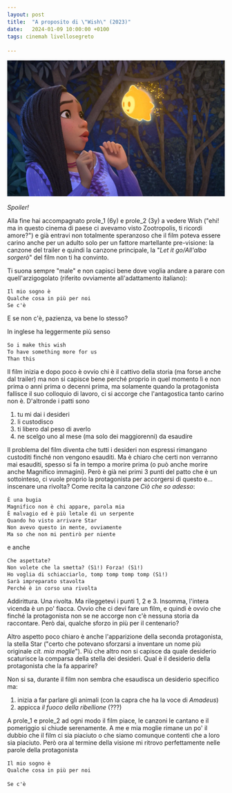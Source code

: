 ```yaml
---
layout: post
title:  "A proposito di \"Wish\" (2023)"
date:   2024-01-09 10:00:00 +0100
tags: cinemah livellosegreto

---
```


![La protagonista si soprende della stella dei desideri](/assets/2024-01-09/wish_film_disney.webp)

_Spoiler!_

Alla fine hai accompagnato prole_1 (6y) e prole_2 (3y) a vedere Wish ("ehi! ma in questo cinema di paese ci avevamo visto Zootropolis, ti ricordi amore?") e già entravi non totalmente speranzoso che il film poteva essere carino anche per un adulto solo per un fattore martellante pre-visione: la canzone del trailer e quindi la canzone principale, la "_Let it go/All'alba sorgerò_" del film non ti ha convinto. 

Ti suona sempre "male" e non capisci bene dove voglia andare a parare con quell'arzigogolato (riferito ovviamente all'adattamento italiano):

    Il mio sogno è
    Qualche cosa in più per noi
    Se c'è

E se non c'è, pazienza, va bene lo stesso?

In inglese ha leggermente più senso

    So i make this wish
    To have something more for us
    Than this

Il film inizia e dopo poco è ovvio chi è il cattivo della storia (ma forse anche dal trailer) ma non si capisce bene perché proprio in quel momento lì e non prima o anni prima o decenni prima, ma solamente quando la protagonista fallisce il suo colloquio di lavoro, ci si accorge che l'antagostica tanto carino non è. D'altronde i patti sono

1. tu mi dai i desideri
2. li custodisco
3. ti libero dal peso di averlo
4. ne scelgo uno al mese (ma solo dei maggiorenni) da esaudire

Il problema del film diventa che tutti i desideri non espressi rimangano custoditi finché non vengono esauditi. Ma è chiaro che certi non verranno mai esauditi, spesso si fa in tempo a morire prima (o può anche morire anche Magnifico immagini). Però è già nei primi 3 punti del patto che è un sottointeso, ci vuole proprio la protagonista per accorgersi di questo e... inscenare una rivolta? Come recita la canzone _Ciò che so adesso_:

    È una bugia
    Magnifico non è chi appare, parola mia
    È malvagio ed è più letale di un serpente
    Quando ho visto arrivare Star
    Non avevo questo in mente, ovviamente
    Ma so che non mi pentirò per niente

e anche

    Che aspettate?
    Non volete che la smetta? (Sì!) Forza! (Sì!)
    Ho voglia di schiacciarlo, tomp tomp tomp tomp (Sì!)
    Sarà impreparato stavolta
    Perché è in corso una rivolta

Addirittura. Una rivolta. Ma rileggetevi i punti 1, 2 e 3. Insomma, l'intera vicenda è un po' fiacca. Ovvio che ci devi fare un film, e quindi è ovvio che finché la protagonista non se ne accorge non c'è nessuna storia da raccontare. Però dai, qualche sforzo in più per il centenario?

Altro aspetto poco chiaro è anche l'apparizione della seconda protagonista, la stella Star ("certo che potevano sforzarsi a inventare un nome più originale _cit. mia moglie_"). Più che altro non si capisce da quale desiderio scaturisce la comparsa della stella dei desideri. Qual è il desiderio della protagonista che la fa apparire? 

Non si sa, durante il film non sembra che esaudisca un desiderio specifico ma:

1. inizia a far parlare gli animali (con la capra che ha la voce di _Amadeus_)
2. appicca _il fuoco della ribellione_ (???)

A prole_1 e prole_2 ad ogni modo il film piace, le canzoni le cantano e il pomeriggio si chiude serenamente. A me e mia moglie rimane un po' il dubbio che il film ci sia piaciuto o che siamo comunque contenti che a loro sia piaciuto. Però ora al termine della visione mi ritrovo perfettamente nelle parole della protagonista

    Il mio sogno è
    Qualche cosa in più per noi

    Se c'è
